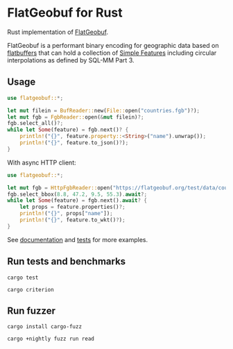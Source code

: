 # FlatGeobuf for Rust

Rust implementation of [FlatGeobuf](https://flatgeobuf.org/).

FlatGeobuf is a performant binary encoding for geographic data based on
[flatbuffers](http://google.github.io/flatbuffers/) that can hold a collection
of [Simple Features](https://en.wikipedia.org/wiki/Simple_Features) including
circular interpolations as defined by SQL-MM Part 3.

## Usage

```rust
use flatgeobuf::*;

let mut filein = BufReader::new(File::open("countries.fgb")?);
let mut fgb = FgbReader::open(&mut filein)?;
fgb.select_all()?;
while let Some(feature) = fgb.next()? {
    println!("{}", feature.property::<String>("name").unwrap());
    println!("{}", feature.to_json()?);
}
```

With async HTTP client:
```rust
use flatgeobuf::*;

let mut fgb = HttpFgbReader::open("https://flatgeobuf.org/test/data/countries.fgb").await?;
fgb.select_bbox(8.8, 47.2, 9.5, 55.3).await?;
while let Some(feature) = fgb.next().await? {
    let props = feature.properties()?;
    println!("{}", props["name"]);
    println!("{}", feature.to_wkt()?);
}
```

See [documentation](https://docs.rs/flatgeobuf/) and [tests](https://github.com/flatgeobuf/flatgeobuf/tree/master/src/rust/tests) for more examples.

## Run tests and benchmarks

    cargo test

    cargo criterion

## Run fuzzer

    cargo install cargo-fuzz

    cargo +nightly fuzz run read

